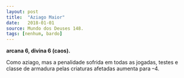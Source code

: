 ```yaml
---
layout: post
title:  "Aziago Maior"
date:   2018-01-01
source: Mundo dos Deuses 148.
tags: [nenhum, bardo]
---
```


**arcana 6, divina 6 (caos).**

Como aziago, mas a penalidade sofrida em todas as jogadas, testes e classe de armadura pelas criaturas afetadas aumenta para –4.
